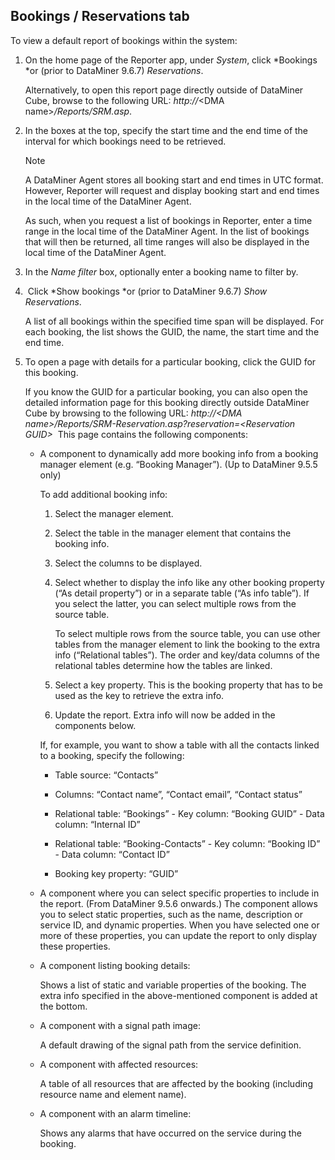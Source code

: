 ## Bookings / Reservations tab

To view a default report of bookings within the system:

1. On the home page of the Reporter app, under *System*, click *Bookings *or (prior to DataMiner 9.6.7) *Reservations*.

    Alternatively, to open this report page directly outside of DataMiner Cube, browse to the following URL: *http://*\<DMA name>*/Reports/SRM.asp*.

2. In the boxes at the top, specify the start time and the end time of the interval for which bookings need to be retrieved.

    > [!NOTE]
    > A DataMiner Agent stores all booking start and end times in UTC format. However, Reporter will request and display booking start and end times in the local time of the DataMiner Agent.
    >
    > As such, when you request a list of bookings in Reporter, enter a time range in the local time of the DataMiner Agent. In the list of bookings that will then be returned, all time ranges will also be displayed in the local time of the DataMiner Agent.

3. In the *Name filter* box, optionally enter a booking name to filter by.

4.  Click *Show bookings *or (prior to DataMiner 9.6.7) *Show Reservations*.

    A list of all bookings within the specified time span will be displayed. For each booking, the list shows the GUID, the name, the start time and the end time.

5. To open a page with details for a particular booking, click the GUID for this booking.

    If you know the GUID for a particular booking, you can also open the detailed information page for this booking directly outside DataMiner Cube by browsing to the following URL: *http://\<DMA name>/Reports/SRM-Reservation.asp?reservation=\<Reservation GUID>*      This page contains the following components:

    - A component to dynamically add more booking info from a booking manager element (e.g. “Booking Manager”). (Up to DataMiner 9.5.5 only)

        To add additional booking info:

        1. Select the manager element.

        2. Select the table in the manager element that contains the booking info.

        3. Select the columns to be displayed.

        4. Select whether to display the info like any other booking property (“As detail property”) or in a separate table (“As info table”). If you select the latter, you can select multiple rows from the source table.

            To select multiple rows from the source table, you can use other tables from the manager element to link the booking to the extra info (“Relational tables”). The order and key/data columns of the relational tables determine how the tables are linked.

        5. Select a key property. This is the booking property that has to be used as the key to retrieve the extra info.

        6. Update the report. Extra info will now be added in the components below.

        If, for example, you want to show a table with all the contacts linked to a booking, specify the following:

        - Table source: “Contacts”

        - Columns: “Contact name”, “Contact email”, “Contact status”

        - Relational table: “Bookings” - Key column: “Booking GUID” - Data column: “Internal ID”

        - Relational table: “Booking-Contacts” - Key column: “Booking ID” - Data column: “Contact ID”

        - Booking key property: “GUID”

    - A component where you can select specific properties to include in the report. (From DataMiner 9.5.6 onwards.) The component allows you to select static properties, such as the name, description or service ID, and dynamic properties. When you have selected one or more of these properties, you can update the report to only display these properties.

    - A component listing booking details:

        Shows a list of static and variable properties of the booking. The extra info specified in the above-mentioned component is added at the bottom.

    - A component with a signal path image:

        A default drawing of the signal path from the service definition.

    - A component with affected resources:

        A table of all resources that are affected by the booking (including resource name and element name).

    - A component with an alarm timeline:

        Shows any alarms that have occurred on the service during the booking.
